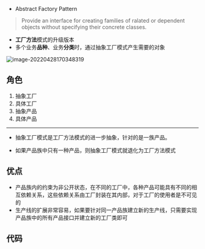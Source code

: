 - Abstract Factory Pattern

> Provide an interface for creating families of ralated or dependent objects without specifying their concrete classes.

- **工厂方法**模式的升级版本
- 多个业务**品种**、业务**分类**时，通过抽象工厂模式产生需要的对象

![image-20220428170348319](https://oss-kelvinvan.oss-cn-chengdu.aliyuncs.com/img/image-20220428170348319.png)

## 角色

1. 抽象工厂
2. 具体工厂
3. 抽象产品
4. 具体产品

---

- 抽象工厂模式是工厂方法模式的进一步抽象，针对的是一族产品。

- 如果产品族中只有一种产品，则抽象工厂模式就退化为工厂方法模式



## 优点

- 产品族内的约束为非公开状态，在不同的工厂中，各种产品可能具有不同的相互依赖关系，这些依赖关系由工厂封装在其内部，对于工厂的使用者是不可见的
- 生产线的扩展非常容易，如果要针对同一产品族建立新的生产线，只需要实现产品族中的所有产品接口并建立新的工厂类即可



## 代码

